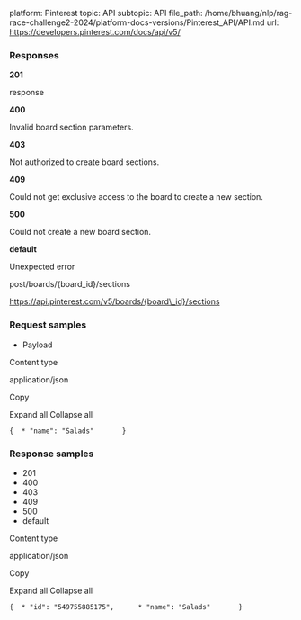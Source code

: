 platform: Pinterest
topic: API
subtopic: API
file_path: /home/bhuang/nlp/rag-race-challenge2-2024/platform-docs-versions/Pinterest_API/API.md
url: https://developers.pinterest.com/docs/api/v5/

### Responses

**201**

response

**400**

Invalid board section parameters.

**403**

Not authorized to create board sections.

**409**

Could not get exclusive access to the board to create a new section.

**500**

Could not create a new board section.

**default**

Unexpected error

post/boards/{board\_id}/sections

https://api.pinterest.com/v5/boards/{board\_id}/sections

### Request samples

* Payload

Content type

application/json

Copy

Expand all Collapse all

`{  * "name": "Salads"       }`

### Response samples

* 201
* 400
* 403
* 409
* 500
* default

Content type

application/json

Copy

Expand all Collapse all

`{  * "id": "549755885175",      * "name": "Salads"       }`